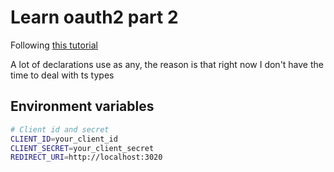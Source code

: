 # Learn oauth2 part 2

Following [this tutorial](https://riteshshergill.medium.com/create-your-own-oauth-server-with-node-js-075023722edb)

A lot of declarations use as any, the reason is that right now I don't have the time to deal with ts types

## Environment variables

```bash
# Client id and secret
CLIENT_ID=your_client_id
CLIENT_SECRET=your_client_secret
REDIRECT_URI=http://localhost:3020
```
